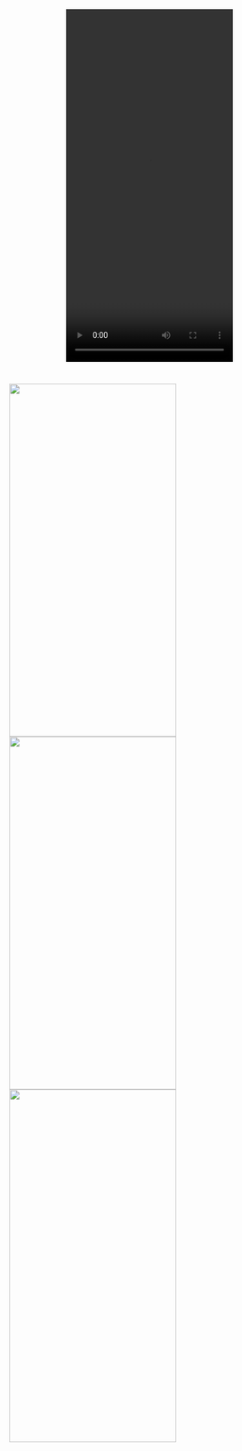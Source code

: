 
<div align="center" style="text-align: center;">
  <video src="https://github.com/user-attachments/assets/f338041f-1a81-4a21-9c54-e86703498ac5" width="300" height="633" controls>
    Your browser does not support the video tag.
  </video>
</div>

#
<img src="https://github.com/user-attachments/assets/2a2cef93-0393-4a35-9d22-6646111a1996"  width="300" height="633"/>

<img src="https://github.com/user-attachments/assets/45ececc0-942b-4db5-bcac-5a05ca0f3a22"  width="300" height="633"/>

<img src="https://github.com/user-attachments/assets/e3c78475-db17-4761-bc66-b944975307a9"  width="300" height="633"/>






